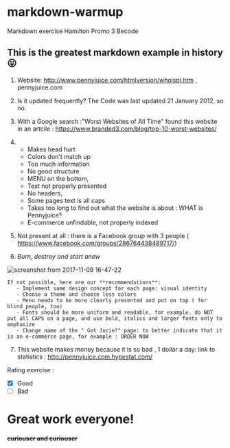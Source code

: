 # markdown-warmup
Markdown exercise Hamilton Promo 3 Becode
## This is the greatest markdown example in history :stuck_out_tongue:

1. Website: http://www.pennyjuice.com/htmlversion/whoispj.htm  , pennyjuice.com
2. Is it updated frequently?
    The Code was last updated 21 January 2012, so no.
3. With a Google search :"Worst Websites of All Time"
    found this website in an artcile : https://www.branded3.com/blog/top-10-worst-websites/
4.  
   * Makes head hurt
   * Colors don't match up
   * Too much information
   * No good structure  
   * MENU on the bottom,
   * Text not properly presented
   * No headers,
   * Some pages text is all caps
   * Takes too long to find out what the website is about : WHAT is Pennyjuice?
   * E-commerce unfindable, not properly indexed

5. Not present at all : there is a Facebook group with 3 people ( https://www.facebook.com/groups/286764438489717/)

6.  *Burn, destroy and start anew*

![screenshot from 2017-11-09 16-47-22](https://user-images.githubusercontent.com/33457653/32616107-cf7fc372-c571-11e7-8419-cc9e0d7bbfa7.png)

    If not possible, here are our **recommendations**:
       - Implement same design concept for each page: visual identity
       - Choose a theme and choose less colors
       - Menu needs to be more clearly presented and put on top ( for blind people, too)
       - Fonts should be more uniform and readable, for example, do NOT put all CAPS on a page, and use bold, italics and larger fonts only to emphasize
       - Change name of the " Got Jucie?" page: to better indicate that it is an e-commerce page, for example : ORDER NOW


7. This website makes money because it is so bad , 1 dollar a day: link to statistics : http://pennyjuice.com.hypestat.com/

Rating exercise :
- [x] Good
- [ ] Bad

# Great work everyone!
**~~curiouser and curiouser~~**
